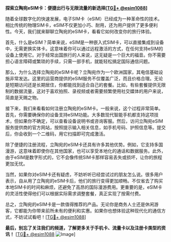 **探索立陶宛eSIM卡：便捷出行与无限流量的新选择[[TG💪+ @esim1088](https://t.me/s/esim1088)]**

随着全球数字化的快速发展，电子SIM卡（eSIM）已经成为一种革命性的技术。相比传统的物理SIM卡，eSIM不仅更加小巧、耐用，还为用户提供了更多便利性。今天，我们就来聊聊立陶宛的eSIM卡，看看它如何改变你的旅行体验。

首先，什么是eSIM？简单来说，eSIM是一种嵌入式SIM卡，可以直接集成到设备中，无需更换实体卡。这意味着你可以通过远程激活的方式，在任何支持eSIM的设备上使用它。对于经常出国旅行的人来说，这无疑是一个巨大的福音。你不需要担心语言障碍或繁琐的手续，只需一部手机，就能轻松搞定国际通信问题。

那么，为什么选择立陶宛的eSIM卡呢？立陶宛作为一个欧洲国家，其电信基础设施非常发达。这里的运营商提供的eSIM服务不仅覆盖广泛，而且价格合理。无论是短期访问还是长期居住，你都能找到适合自己的套餐。比如，有些套餐提供无限制的数据流量，这对于喜欢拍照、录视频或者需要频繁使用社交媒体的用户来说，简直是天赐之物。

接下来，我们来看看如何注册立陶宛的eSIM卡。一般来说，这个过程非常简单。首先，你需要确保你的设备支持eSIM功能。大多数现代智能手机都支持这项技术，但如果你不确定，可以查看设备说明书或咨询客服。然后，访问立陶宛eSIM服务提供商的官方网站，按照提示输入相关信息，如手机号码、护照信息等。提交后，你会收到一个二维码，用它扫描即可完成激活。

除了便捷的注册流程，立陶宛的eSIM卡还具有许多其他优势。例如，它支持多国漫游，这意味着即使你在其他国家，也可以享受本地化的通话和数据服务。此外，由于eSIM是数字形式的，它不会像传统SIM卡那样容易丢失或损坏，让你的旅程更加无忧。

当然，如果你对eSIM卡还有疑虑，不妨听听已经尝试过的朋友怎么说。很多用户表示，自从用了立陶宛的eSIM卡后，他们的旅行变得更加顺畅。不仅省去了购买本地SIM卡的时间和麻烦，还避免了高昂的国际漫游费用。更重要的是，eSIM卡的灵活性使得他们可以根据实际需求调整套餐，真正实现了按需付费。

总之，立陶宛的eSIM卡是一款值得推荐的产品。无论你是商务人士还是休闲游客，它都能为你带来前所未有的便利和实惠。如果你也想体验这种现代化的通信方式，不妨试试看吧！[[TG💪+ @esim1088](https://t.me/s/esim1088)]

**最后，别忘了关注我们的频道，了解更多关于手机卡、流量卡以及注册卡类型的资讯！** [[TG💪+ @esim1088](https://t.me/s/esim1088) ![Image](https://i.postimg.cc/4NQfJmqS/Snipaste-2025-05-13-00-14-12.png)]